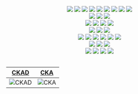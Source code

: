 <div align="center">
	<img src="https://img.shields.io/badge/AWS-232F3E?style=flat&logo=AmazonAWS&logoColor=white" />
	<img src="https://img.shields.io/badge/AWS S3-569A31?style=flat&logo=AmazonS3&logoColor=white" />
	<img src="https://img.shields.io/badge/AWS Lambda-FF9900?style=flat&logo=awslambda&logoColor=white" />
	<img src="https://img.shields.io/badge/AWS RDS-527FFF?style=flat&logo=amazonrds&logoColor=white" />
	<img src="https://img.shields.io/badge/AWS EC2-FF9900?style=flat&logo=amazonec2&logoColor=white" />
	<img src="https://img.shields.io/badge/AWS Cloudwatch-FF4F8B?style=flat&logo=amazoncloudwatch&logoColor=white" />
	<img src="https://img.shields.io/badge/AWS EKS-FF9900?style=flat&logo=amazoneks&logoColor=white" />
	<img src="https://img.shields.io/badge/AWS SQS-FF4F8B?style=flat&logo=amazonsqs&logoColor=white" />	
	<img src="https://img.shields.io/badge/AWS ROUTE53-8C4FFF?style=flat&logo=amazonroute53&logoColor=white" />	
</div>
<div align="center">
	<img src="https://img.shields.io/badge/kubernetes-326CE5?style=flat&logo=kubernetes&logoColor=white" />
	<img src="https://img.shields.io/badge/docker-2496ED?style=flat&logo=docker&logoColor=white" />
	<img src="https://img.shields.io/badge/helm-0F1689?style=flat&logo=helm&logoColor=white" />
</div>
<div align="center">
 	<img src="https://img.shields.io/badge/elasticsearch-005571?style=flat&logo=elasticsearch&logoColor=white" />
	<img src="https://img.shields.io/badge/grafana-F46800?style=flat&logo=grafana&logoColor=white" />
	<img src="https://img.shields.io/badge/fluentbit-49BDA5?style=flat&logo=fluentbit&logoColor=white" />
	<img src="https://img.shields.io/badge/prometheus-E6522C?style=flat&logo=prometheus&logoColor=white" />
</div>

<div align="center">
 	<img src="https://img.shields.io/badge/jenkins-D24939?style=flat&logo=jenkins&logoColor=white" />
 	<img src="https://img.shields.io/badge/github action-2088FF?style=flat&logo=githubactions&logoColor=white" />
 	<img src="https://img.shields.io/badge/argo-EF7B4D?style=flat&logo=argo&logoColor=white" />
</div>
<div align="center">
  	<img src="https://img.shields.io/badge/spring-6DB33F?style=flat&logo=spring&logoColor=white" />
	<img src="https://img.shields.io/badge/springboot-6DB33F?style=flat&logo=springboot&logoColor=white" />
	<img src="https://img.shields.io/badge/javascript-F7DF1E?style=flat&logo=javascript&logoColor=white" />
	<img src="https://img.shields.io/badge/typescript-3178C6?style=flat&logo=typescript&logoColor=white" />
	<img src="https://img.shields.io/badge/vuejs-4FC08D?style=flat&logo=vuedotjs&logoColor=white" />
	<img src="https://img.shields.io/badge/react-61DAFB?style=flat&logo=react&logoColor=white" />
</div>
<div align="center">
	<img src="https://img.shields.io/badge/git-F05032?style=flat&logo=git&logoColor=white" />
	<img src="https://img.shields.io/badge/gitlab-FC6D26?style=flat&logo=gitlab&logoColor=white" />
	<img src="https://img.shields.io/badge/github-181717?style=flat&logo=github&logoColor=white" />
</div>
<div align="center">
	<img src="https://img.shields.io/badge/jira-0052CC?style=flat&logo=jira&logoColor=white" />
	<img src="https://img.shields.io/badge/confluence-172B4D?style=flat&logo=confluence&logoColor=white" />
	<img src="https://img.shields.io/badge/notion-000000?style=flat&logo=notion&logoColor=white" />
	<img src="https://img.shields.io/badge/slack-4A154B?style=flat&logo=slack&logoColor=white" />
</div>

<br>

<div align="center">
	
|[CKAD](https://www.credly.com/earner/earned/badge/4fa3cde8-b033-41db-b3ae-65ef0fd79b28)|[CKA](https://www.credly.com/earner/earned/badge/26892ea2-d25d-47f7-945c-74c9e5308db1)|
|------|---|
|![CKAD](https://images.credly.com/size/340x340/images/f88d800c-5261-45c6-9515-0458e31c3e16/ckad_from_cncfsite.png) |![CKA](https://images.credly.com/size/340x340/images/8b8ed108-e77d-4396-ac59-2504583b9d54/cka_from_cncfsite__281_29.png) |

</div>
